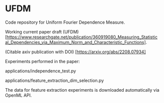 # UFDM
Code repository for Uniform Fourier Dependence Measure.

Working current paper draft (UFDM)[https://www.researchgate.net/publication/360919080_Measuring_Statistical_Dependencies_via_Maximum_Norm_and_Characteristic_Functions].

(Citable axiv publication with DOI) [https://arxiv.org/abs/2208.07934]

Experiments performed in the paper:

applications/independence_test.py

applications/feature_extraction_dim_selection.py

The data for feature extraction experiments is downloaded automatically via OpenML API.

